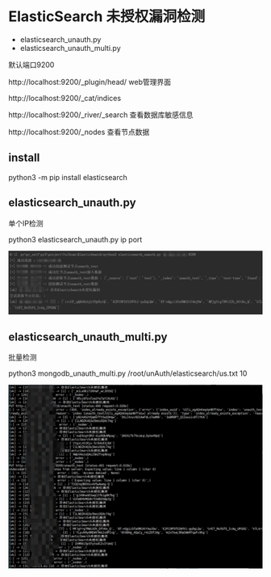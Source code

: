 # ElasticSearch 未授权漏洞检测

* elasticsearch_unauth.py
* elasticsearch_unauth_multi.py

默认端口9200

http://localhost:9200/_plugin/head/ web管理界面

http://localhost:9200/_cat/indices

http://localhost:9200/_river/_search 查看数据库敏感信息

http://localhost:9200/_nodes 查看节点数据

## install

python3 -m pip install elasticsearch

## elasticsearch_unauth.py

单个IP检测

python3 elasticsearch_unauth.py ip port

![](../imgs/elasticsearch/single.png)

## elasticsearch_unauth_multi.py

批量检测

python3 mongodb_unauth_multi.py /root/unAuth/elasticsearch/us.txt 10

![](../imgs/elasticsearch/multi.png)